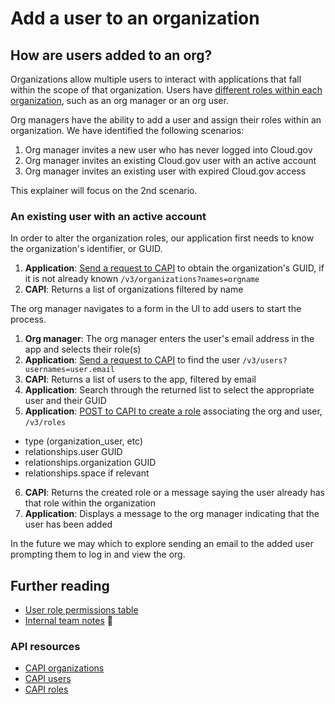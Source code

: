 # Add a user to an organization

## How are users added to an org?

Organizations allow multiple users to interact with applications that fall within the scope of that organization. Users have [different roles within each organization](https://docs.cloudfoundry.org/concepts/roles.html#permissions), such as an org manager or an org user.

Org managers have the ability to add a user and assign their roles within an organization. We have identified the following scenarios:

1. Org manager invites a new user who has never logged into Cloud.gov
1. Org manager invites an existing Cloud.gov user with an active account
1. Org manager invites an existing user with expired Cloud.gov access

This explainer will focus on the 2nd scenario.

### An existing user with an active account

In order to alter the organization roles, our application first needs to know the organization's identifier, or GUID.

1. __Application__: [Send a request to CAPI](https://v3-apidocs.cloudfoundry.org/version/3.161.0/#list-organizations) to obtain the organization's GUID, if it is not already known `/v3/organizations?names=orgname`
1. __CAPI__: Returns a list of organizations filtered by name

The org manager navigates to a form in the UI to add users to start the process.

1. __Org manager__: The org manager enters the user's email address in the app and selects their role(s)
2. __Application__: [Send a request to CAPI](https://v3-apidocs.cloudfoundry.org/version/3.161.0/#list-users) to find the user `/v3/users?usernames=user.email`
3. __CAPI__: Returns a list of users to the app, filtered by email
4. __Application__: Search through the returned list to select the appropriate user and their GUID
5. __Application__: [POST to CAPI to create a role](https://v3-apidocs.cloudfoundry.org/version/3.161.0/#create-a-role) associating the org and user, `/v3/roles`
  - type (organization_user, etc)
  - relationships.user GUID
  - relationships.organization GUID
  - relationships.space if relevant
6. __CAPI__: Returns the created role or a message saying the user already has that role within the organization
7. __Application__: Displays a message to the org manager indicating that the user has been added

In the future we may which to explore sending an email to the added user prompting them to log in and view the org.

## Further reading

* [User role permissions table](https://docs.cloudfoundry.org/concepts/roles.html#permissions)
* [Internal team notes](https://docs.google.com/document/d/1E4yiTY4wZSWqE7QrKlrsG4L6kY2NigudKCrA4iixcU0/edit#heading=h.yyyksx8wl3d9) :closed_lock_with_key:

### API resources

* [CAPI organizations](https://v3-apidocs.cloudfoundry.org/version/3.161.0/index.html#organizations)
* [CAPI users](https://v3-apidocs.cloudfoundry.org/version/3.161.0/index.html#users)
* [CAPI roles](https://v3-apidocs.cloudfoundry.org/version/3.161.0/index.html#roles)
